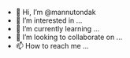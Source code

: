 - 👋 Hi, I’m @mannutondak
- 👀 I’m interested in ...
- 🌱 I’m currently learning ...
- 💞️ I’m looking to collaborate on ...
- 📫 How to reach me ...

<!---
mannutondak/mannutondak is a ✨ special ✨ repository because its `README.md` (this file) appears on your GitHub profile.
You can click the Preview link to take a look at your changes.
--->
